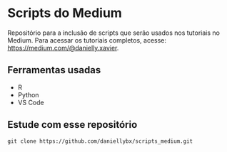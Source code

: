 # Scripts do Medium

Repositório para a inclusão de scripts que serão usados nos tutoriais no Medium. 
Para acessar os tutoriais completos, acesse: https://medium.com/@danielly.xavier. 

## Ferramentas usadas

- R 
- Python
- VS Code

## Estude com esse repositório
````
git clone https://github.com/daniellybx/scripts_medium.git
````

